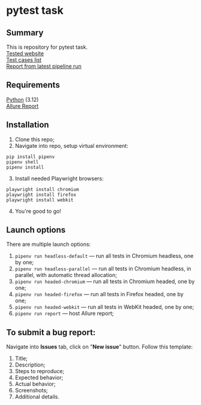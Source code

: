 # pytest task
## Summary
This is repository for pytest task.  
[Tested website](https://automationexercise.com/)  
[Test cases list](https://automationexercise.com/test_cases)  
[Report from latest pipeline run](https://derherrmannelig.github.io/pytest-task/index.html)  
## Requirements
[Python](https://www.python.org/) (3.12)  
[Allure Report](https://allurereport.org/docs/gettingstarted-installation/)  
## Installation
1. Clone this repo;
2. Navigate into repo, setup virtual environment:
```
pip install pipenv
pipenv shell
pipenv install
```
3. Install needed Playwright browsers:
```
playwright install chromium
playwright install firefox
playwright install webkit
```
4. You're good to go!
## Launch options
There are multiple launch options:
1. `pipenv run headless-default` — run all tests in Chromium headless, one by one;
2. `pipenv run headless-parallel` — run all tests in Chromium headless, in parallel, with automatic thread allocation;
3. `pipenv run headed-chromium` — run all tests in Chromium headed, one by one;
4. `pipenv run headed-firefox` — run all tests in Firefox headed, one by one;
5. `pipenv run headed-webkit` — run all tests in WebKit headed, one by one;
6. `pipenv run report` — host Allure report;
## To submit a bug report:
Navigate into **Issues** tab, click on "**New issue**" button. Follow this template:
1. Title;
2. Description;
3. Steps to reproduce;
4. Expected behavior;
5. Actual behavior;
6. Screenshots;
7. Additional details.
